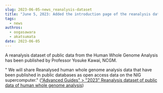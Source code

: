 ```yaml
---
slug: 2023-06-05-news_reanalysis-dataset
title: "June 5, 2023: Added the introduction page of the reanalysis dataset of public data of human whole genome analysis published by Professor Yosuke Kawai, NCGM"
tags:
  - news
authros:
  - oogasawara
  - akatsumata
date: 2023-06-05
---
```


A reanalysis dataset of public data from the Human Whole Genome Analysis has been published by Professor Yosuke Kawai, NCGM.

" We will share Reanalysed human whole genome analysis data that have been published in public databases as open access data on the NIG supercomputer." (["Advanced Guides" > "2023" Reanalysis dataset of public data of human whole genome analysis](/advanced_guides/advanced_guide_2023#reanalysis-dataset-of-public-data-of-human-whole-genome-analysis))
